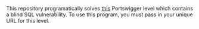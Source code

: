 This repository programatically solves [this](https://portswigger.net/web-security/sql-injection/blind/lab-conditional-responses) Portswigger level which contains a blind SQL vulnerability. To use this program, you must pass in your unique URL for this level.
